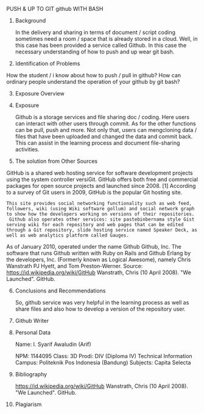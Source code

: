 PUSH & UP TO GIT github WITH BASH




1. Background

     In the delivery and sharing in terms of document / script coding sometimes need a room / space that is already stored in a cloud. Well, in this case has been provided a service called Github. In this case the necessary understanding of how to push and up wear git bash.

2. Identification of Problems

How the student / i know about how to push / pull in github?
How can ordinary people understand the operation of your github by git bash?

3. Exposure Overview



4. Exposure

     Github is a storage services and file sharing doc / coding. Here users can interact with other users through commit. As for the other functions can be pull, push and more. Not only that, users can mengcloning data / files that have been uploaded and changed the data and commit back. This can assist in the learning process and document file-sharing activities.


5. The solution from Other Sources

  GitHub is a shared web hosting service for software development projects using the system controller versiGit. GitHub offers both free and commercial packages for open source projects and launched since 2008. [1] According to a survey of Git users in 2009, GitHub is the popular Git hosting site.

    This site provides social networking functionality such as web feed, followers, wiki (using Wiki software gollum) and social network graph to show how the developers working on versions of their repositories.
     Github also operates other services: site pastebinbernama style Gist serving wiki for each repository and web pages that can be edited through a Git repository, slide hosting service named Speaker Deck, as well as web analytics platform called Gauges.
As of January 2010, operated under the name Github Github, Inc.
     The software that runs Github written with Ruby on Rails and Github Erlang by the developers, Inc. (Formerly known as Logical Awesome), namely Chris Wanstrath PJ Hyett, and Tom Preston-Werner.
Source: https://id.wikipedia.org/wiki/GitHub
                Wanstrath, Chris (10 April 2008). "We Launched". GitHub.
               
6. Conclusions and Recommendations

    So, github service was very helpful in the learning process as well as share files and also how to develop a version of the repository user.

7. Github Writer

8. Personal Data

     Name: I. Syarif Awaludin (Arif)

     NPM: 1144095
     Class: 3D
     Prodi: DIV (Diploma IV) Technical Information
     Campus: Politeknik Pos Indonesia (Bandung)
     Subjects: Capita Selecta
9. Bibliography

     https://id.wikipedia.org/wiki/GitHub
     Wanstrath, Chris (10 April 2008). "We Launched". GitHub.

10. Plagiarism
